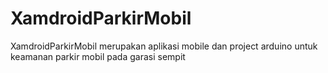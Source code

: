 # XamdroidParkirMobil

XamdroidParkirMobil merupakan aplikasi mobile dan project arduino untuk keamanan parkir mobil pada garasi sempit
